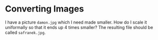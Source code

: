 # Converting Images

I have a picture `damon.jpg` which I need made smaller.
How do I scale it uniformally so that it ends up 4 times smaller?
The resulting file should be called `safranek.jpg`.
